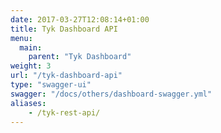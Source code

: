 ```yaml
---
date: 2017-03-27T12:08:14+01:00
title: Tyk Dashboard API
menu:
  main:
    parent: "Tyk Dashboard"
weight: 3
url: "/tyk-dashboard-api"
type: "swagger-ui"
swagger: "/docs/others/dashboard-swagger.yml"
aliases:
    - /tyk-rest-api/
---
```

